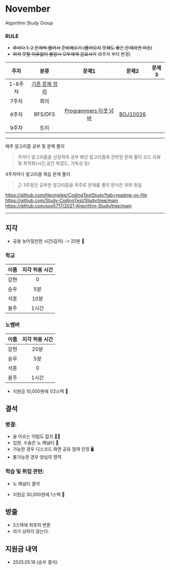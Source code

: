 # November
Algorithm Study Group

### RULE
- <s>주마다 1, 2 문제씩 풀어서 준비해오기 (풀어오지 못해도 좋은 문제라면 허용)
- 피치 못할 이유없이 불참시 모두에게 음료사기</s> (6주차 부터 변경)

|주차|분류|문제1|문제2|문제3| 
|:---:|:---:|:---:|:---:|:---:|
|1-6주차|[기존 문제 정리](/pre_study)||||
|7주차|회의| | | |
|8주차|BFS/DFS|<A href="https://github.com/nvmith/November/tree/main/cur_study/BFS%26DFS/%ED%83%80%EC%BC%93%20%EB%84%98%EB%B2%84"> Programmers 타겟 넘버 </A>|[BOJ10026](https://github.com/nvmith/November/tree/main/cur_study/BFS%26DFS/BOJ10026)|  |
|9주차|트리||||


-------------------------------------------------------------------------------
매주 알고리즘 공부 및 문제 풀이
> 주마다 알고리즘을 선정하여 공부
> 해당 알고리즘에 관련된 문제 풀이
> 코드 리뷰 및 최적화(시간,공간 복잡도, 가독성 등)

4주차마다 알고리즘 복습 문제 풀이
>근 3주동안 공부한 알고리즘을 위주로 문제를 풀이
> 방식은 위와 동일


https://github.com/Heongilee/CodingTestStudy?tab=readme-ov-file
https://github.com/Study-CodingTest/Study/tree/main
https://github.com/soo5717/2021-Algorithm-Study/tree/main


-------------------------------------------------------------------------------
## 지각

- 공용 늦어질만한 시간(감자) -> 20분 🥔

### 학교
|이름|지각 허용 시간|
|:---:|:---:|
|강현|0|
|승우|5분|
|석훈|10분|
|용주|1시간|

### 노벰버
|이름|지각 허용 시간|
|:---:|:---:|
|강현|20분|
|승우|5분|
|석훈|0|
|용주|1시간|

- 지원금 10,000원에 1/2스택 💸

## 결석

### 병결:
- 술 이슈는 어림도 없지 🍺🚫
- 입원, 수술은 노 패널티 💉
- 가능한 경우 디스코드 화면 공유 참여 인정 🖥️
- 불가능한 경우 양심의 영역

### 학습 및 취업 관련:
- 노 패널티 결석

- 지원금 30,000원에 1스택 💸

## 방출

- 3스택에 최후의 변론
- 의가 상하지 않는다.

## 지원금 내역
- 2025.05.18 (승우 결석)
